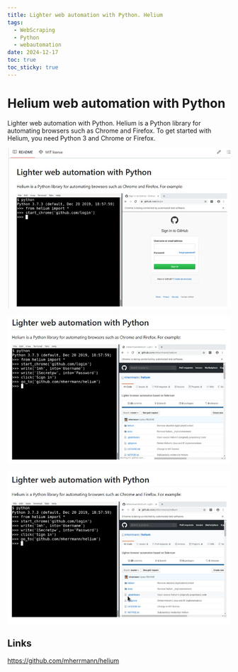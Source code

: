 ```yaml
---
title: Lighter web automation with Python. Helium
tags:
  - WebScraping
  - Python
  - webautomation
date: 2024-12-17
toc: true
toc_sticky: true
---
```


# Helium web automation with Python 

Lighter web automation with Python. Helium is a Python library for automating browsers such as Chrome and Firefox. To get started with Helium, you need Python 3 and Chrome or Firefox.


![](../_asset/2024-12-12-web-1734431641249.jpeg)


![](../_asset/2024-12-12-web-1734431800484.jpeg)

![](../_asset/2024-12-12-web-1734431868407.jpeg)

## Links
<https://github.com/mherrmann/helium>